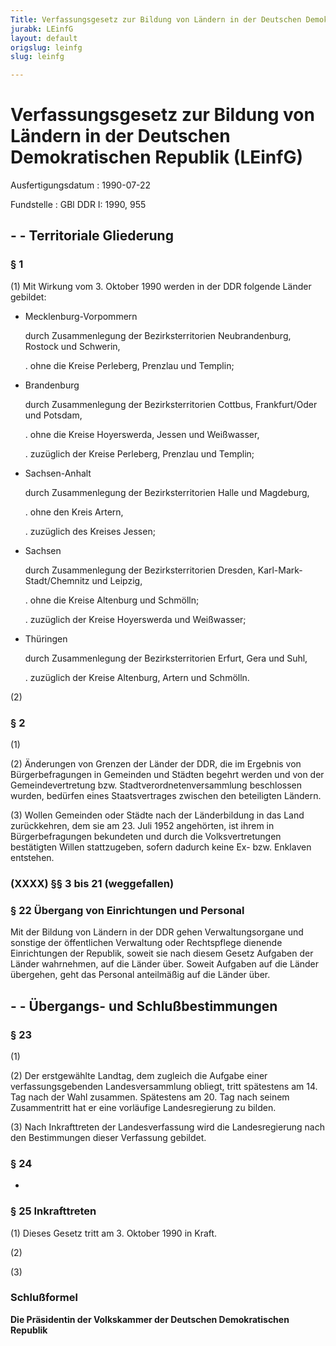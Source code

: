 ```yaml
---
Title: Verfassungsgesetz zur Bildung von Ländern in der Deutschen Demokratischen Republik
jurabk: LEinfG
layout: default
origslug: leinfg
slug: leinfg

---
```


# Verfassungsgesetz zur Bildung von Ländern in der Deutschen Demokratischen Republik (LEinfG)

Ausfertigungsdatum
:   1990-07-22

Fundstelle
:   GBl DDR I: 1990, 955

## - - Territoriale Gliederung

### § 1

(1) Mit Wirkung vom 3. Oktober 1990 werden in der DDR folgende Länder
gebildet:

-   Mecklenburg-Vorpommern

    durch Zusammenlegung der Bezirksterritorien Neubrandenburg, Rostock
    und Schwerin,

    .   ohne die Kreise Perleberg, Prenzlau und Templin;





-   Brandenburg

    durch Zusammenlegung der Bezirksterritorien Cottbus, Frankfurt/Oder
    und Potsdam,

    .   ohne die Kreise Hoyerswerda, Jessen und Weißwasser,


    .   zuzüglich der Kreise Perleberg, Prenzlau und Templin;





-   Sachsen-Anhalt

    durch Zusammenlegung der Bezirksterritorien Halle und Magdeburg,

    .   ohne den Kreis Artern,


    .   zuzüglich des Kreises Jessen;





-   Sachsen

    durch Zusammenlegung der Bezirksterritorien Dresden, Karl-Mark-
    Stadt/Chemnitz und Leipzig,

    .   ohne die Kreise Altenburg und Schmölln;


    .   zuzüglich der Kreise Hoyerswerda und Weißwasser;





-   Thüringen

    durch Zusammenlegung der Bezirksterritorien Erfurt, Gera und Suhl,

    .   zuzüglich der Kreise Altenburg, Artern und Schmölln.







(2)

### § 2

(1)

(2) Änderungen von Grenzen der Länder der DDR, die im Ergebnis von
Bürgerbefragungen in Gemeinden und Städten begehrt werden und von der
Gemeindevertretung bzw. Stadtverordnetenversammlung beschlossen
wurden, bedürfen eines Staatsvertrages zwischen den beteiligten
Ländern.

(3) Wollen Gemeinden oder Städte nach der Länderbildung in das Land
zurückkehren, dem sie am 23. Juli 1952 angehörten, ist ihrem in
Bürgerbefragungen bekundeten und durch die Volksvertretungen
bestätigten Willen stattzugeben, sofern dadurch keine Ex- bzw.
Enklaven entstehen.

### (XXXX) §§ 3 bis 21 (weggefallen)

### § 22 Übergang von Einrichtungen und Personal

Mit der Bildung von Ländern in der DDR gehen Verwaltungsorgane und
sonstige der öffentlichen Verwaltung oder Rechtspflege dienende
Einrichtungen der Republik, soweit sie nach diesem Gesetz Aufgaben der
Länder wahrnehmen, auf die Länder über. Soweit Aufgaben auf die Länder
übergehen, geht das Personal anteilmäßig auf die Länder über.

## - - Übergangs- und Schlußbestimmungen

### § 23

(1)

(2) Der erstgewählte Landtag, dem zugleich die Aufgabe einer
verfassungsgebenden Landesversammlung obliegt, tritt spätestens am 14.
Tag nach der Wahl zusammen. Spätestens am 20. Tag nach seinem
Zusammentritt hat er eine vorläufige Landesregierung zu bilden.

(3) Nach Inkrafttreten der Landesverfassung wird die Landesregierung
nach den Bestimmungen dieser Verfassung gebildet.

### § 24

-

### § 25 Inkrafttreten

(1) Dieses Gesetz tritt am 3. Oktober 1990 in Kraft.

(2)

(3)

### Schlußformel

**Die Präsidentin der Volkskammer der Deutschen Demokratischen
Republik**

